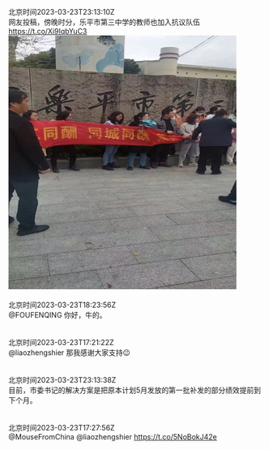 北京时间2023-03-23T23:13:10Z<br>网友投稿，傍晚时分，乐平市第三中学的教师也加入抗议队伍 https://t.co/Xi9IqbYuC3<br><img src='/temp/image/2023/w-Month-3/1638921837831659521_0.jpg' width='450' height='500'><br><br>北京时间2023-03-23T18:23:56Z<br>@FOUFENQING 你好，牛的。<br><br><br>北京时间2023-03-23T17:21:22Z<br>@liaozhengshier 那我感谢大家支持😉<br><br><br>北京时间2023-03-23T23:13:38Z<br>目前，市委书记的解决方案是把原本计划5月发放的第一批补发的部分绩效提前到下个月。<br><br><br>北京时间2023-03-23T17:27:56Z<br>@MouseFromChina @liaozhengshier https://t.co/5NoBokJ42e<br><br><br>